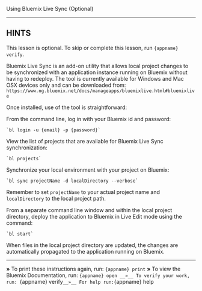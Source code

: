 Using Bluemix Live Sync (Optional)

----------------------------------------------------------------------
## HINTS
This lesson is optional. To skip or complete this lesson, run `{appname} verify`.

Bluemix Live Sync is an add-on utility that allows local project changes to be synchronized with an application instance running on Bluemix without having to redeploy. The tool is currently available for Windows and Mac OSX devices only and can be downloaded from:
  `https://www.ng.bluemix.net/docs/manageapps/bluemixlive.html#bluemixlive`

Once installed, use of the tool is straightforward:

From the command line, log in with your Bluemix id and password:

    `bl login -u {email} -p {password}`

View the list of projects that are available for Bluemix Live Sync synchronization:

    `bl projects`

Synchronize your local environment with your project on Bluemix:

    `bl sync projectName -d localDirectory --verbose`

Remember to set `projectName` to your actual project name and `localDirectory` to the local project path.

From a separate command line window and within the local project directory, deploy the application to Bluemix in Live Edit mode using the command:

    `bl start`

When files in the local project directory are updated, the changes are automatically propagated to the application running on Bluemix.

----------------------------------------------------------------------

 __»__ To print these instructions again, run: `{appname} print`
 __»__ To view the Bluemix Documentation, run: `{appname} open
 __»__ To verify your work, run: `{appname} verify`
 __»__ For help run: `{appname} help
